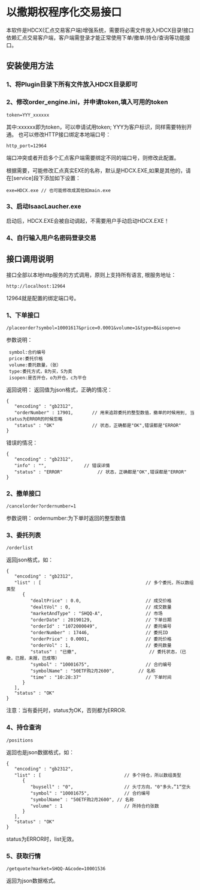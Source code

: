# 以撒期权程序化交易接口
本软件是HDCX(汇点交易客户端)增强系统，需要将必需文件放入HDCX目录!接口依赖汇点交易客户端，客户端需登录才能正常使用下单/撤单/持仓/查询等功能接口。
## 安装使用方法
### 1、将Plugin目录下所有文件放入HDCX目录即可
### 2、修改order_engine.ini，并申请token,填入可用的token
```
token=YYY_xxxxxx
```
其中:xxxxxx即为token，可以申请试用token; YYY为客户标识，同样需要特别开通。
也可以修改HTTP接口绑定本地端口号：
```
http_port=12964
```
端口冲突或者开启多个汇点客户端需要绑定不同的端口号，则修改此配置。

根据需要，可能修改汇点真实EXE的名称，默认是HDCX.EXE,如果是其他的，请在[service]段下添加如下设置：
```
exe=HDCX.exe // 也可能修改成其他如main.exe
```
### 3、启动IsaacLaucher.exe
启动后，HDCX.EXE会被自动调起，不需要用户手动启动HDCX.EXE！
### 4、自行输入用户名密码登录交易

## 接口调用说明
接口全部以本地http服务的方式调用，原则上支持所有语言, 根服务地址：
```
http://localhost:12964
```
12964就是配置的绑定端口号。

### 1、下单接口
```
/placeorder?symbol=10001617&price=0.0001&volume=1&type=B&isopen=o
```
参数说明：
```
 symbol:合约编号
 price:委托价格
 volume:委托数量，（张）
 type:委托方式，B为买，S为卖
 isopen:是否开仓，o为开仓，c为平仓
```

返回说明：
返回值为json格式，正确的情况：
```
{
   "encoding" : "gb2312",
   "orderNumber" : 17901,		// 用来追踪委托的整型数值，撤单的时候用到, 当status为ERROR的时候忽略
   "status" : "OK"				// 状态，正确都是"OK",错误都是"ERROR"
}
```

错误的情况：
```
{
   "encoding" : "gb2312",
   "info" : "",	             // 错误详情
   "status" : "ERROR"		      // 状态，正确都是"OK",错误都是"ERROR"
}
```

### 2、撤单接口
```
/cancelorder?ordernumber=1
```
参数说明：
ordernumber:为下单时返回的整型数值

### 3、委托列表
```
/orderlist
```
返回json格式，如：
```
{
   "encoding" : "gb2312",
   "list" : [										// 多个委托，所以数组类型
      {
         "dealtPrice" : 0.0,						// 成交价格
         "dealtVol" : 0,							// 成交数量
         "marketAndType" : "SHQQ-A",				// 市场
         "orderDate" : 20190129,					// 下单日期
         "orderId" : "1072000049",					// 委托编号
         "orderNumber" : 17446,						// 委托ID
         "orderPrice" : 0.0001,						// 委托价格
         "orderVol" : 1,							// 委托数量
         "status" : "已撤",							// 委托状态，（已撤，已报，未报，已成等）
         "symbol" : "10001675",						// 合约编号
         "symbolName" : "50ETF购2月2600",			// 名称
         "time" : "10:28:37"						// 下单时间
      }
   ],
   "status" : "OK"
}
```
注意：当有委托时，status为OK，否则都为ERROR.

### 4、持仓查询
```
/positions
```
返回也是json数据格式，如：
```
{
   "encoding" : "gb2312",
   "list" : [								// 多个持仓，所以数组类型
      {
         "buysell" : "0",					// 头寸方向，"0"多头，”1“空头
         "symbol" : "10001675",				// 合约编号
         "symbolName" : "50ETF购2月2600",	// 名称
         "volume" : 1						// 所持合约张数
      }
   ],
   "status" : "OK"
}
```
status为ERROR时，list无效。
### 5、获取行情
```
/getquote?market=SHQQ-A&code=10001536
```
返回为json数据格式。
